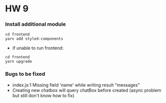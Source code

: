 # HW 9

### Install additional module
```
cd frontend
yarn add styled-components
```

- if unable to run frontend:
```
cd frontend
yarn upgrade
```

### Bugs to be fixed
- index.js:1 Missing field 'name' while writing result "messages"
- Creating new chatbox will query chatBox before created (async problem but still don't know how to fix)